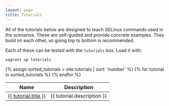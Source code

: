 ```yaml
---
layout: page
title: Tutorials
---
```


All of the tutorials below are designed to teach SELinux commands used in the
scenarios. These are self-guided and provide concrete examples. They build on
each other, so going top to bottom is recommended.

Each of these can be tested with the `tutorials` box. Load it with:

```
vagrant up tutorials
```

<table>
  <thead>
    <tr>
      <th>Name</th>
      <th>Description</th>
    </tr>
  </thead>
  <tbody>
{% assign sorted_tutorials = site.tutorials | sort: 'number' %}
{% for tutorial in sorted_tutorials %}
    <tr>
      <td><a href="{{ site.baseurl }}{{ tutorial.url }}">{{ tutorial.title }}</a></td>
      <td>{{ tutorial.description }}</td>
    </tr>
{% endfor %}
  </tbody>
</table>
